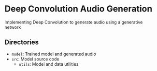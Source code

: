 # Deep Convolution Audio Generation

Implementing Deep Convolution to generate audio using a generative network

## Directories

- `model`: Trained model and generated audio
- `src`: Model source code
  - `utils`: Model and data utilities
